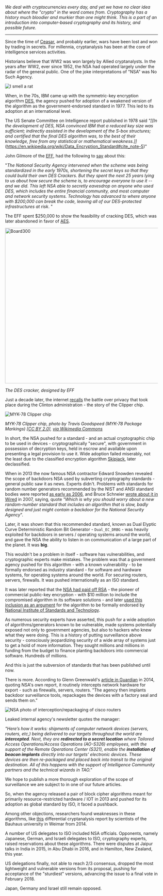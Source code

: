 _We deal with cryptocurrencies every day, and yet we have no clear idea about where the "crypto" in the word comes from. Cryptography has a history much bloodier and murkier than one might think. This is a part of an introduction into computer-based cryptography and its history, and possible future._

---

Since the time of [Ceasar](http://practicalcryptography.com/ciphers/caesar-cipher/), and probably earlier, wars have been lost and won by trading in secrets. For millennia, cryptanalysis has been at the core of intelligence services activities.

Historians believe that WW2 was won largely by Allied cryptanalysts. In the years after WW2, ever since 1952, the NSA had operated largely under the radar of the general public. One of the joke interpretations of "NSA" was No Such Agency.

![I smell a rat](https://bitfalls.com/wp-content/uploads/2017/10/01-1.jpg)

When, in the 70s, IBM came up with the symmetric-key encryption algorithm [DES](https://en.wikipedia.org/wiki/Data_Encryption_Standard), the agency pushed for adoption of a weakened version of the algorithm as the government-endorsed standard in 1977. This led to its adoption at an international level.

The US Senate Committee on Intelligence report published in 1978 said *"[[In the development of DES, NSA convinced IBM that a reduced key size was sufficient; indirectly assisted in the development of the S-box structures; and certified that the final DES algorithm was, to the best of their knowledge, free from any statistical or mathematical weakness.\]]*(https://en.wikipedia.org/wiki/Data_Encryption_Standard#cite_note-5)" 

 John Gilmore of the [EFF](https://www.eff.org), had the following to [say](http://www.toad.com/gnu/) about this:

"*The National Security Agency intervened when the scheme was being standardized in the early 1970s, shortening the secret keys so that they could build their own DES Crackers. But they spent the next 25 years lying to us about how secure the scheme is, to encourage everyone to use it -- and we did. This left NSA able to secretly eavesdrop on anyone who used DES, which includes the entire financial community, and most computer and network security systems. Technology has advanced to where anyone with $200,000 can break the code, leaving all of our DES-protected infrastructures at risk*. "

The EFF spent $250,000 to show the feasibility of cracking DES, which was later abandoned in favor of [AES](https://en.wikipedia.org/wiki/Advanced_Encryption_Standard).

<a title="By The original uploader was Matt Crypto at English Wikipedia Later versions were uploaded by Ed g2s at en.wikipedia. [GFDL (http://www.gnu.org/copyleft/fdl.html) or CC BY 3.0 us (http://creativecommons.org/licenses/by/3.0/us/deed.en)], via Wikimedia Commons" href="https://commons.wikimedia.org/wiki/File%3ABoard300.jpg"><img width="512" alt="Board300" src="https://upload.wikimedia.org/wikipedia/commons/thumb/b/bd/Board300.jpg/512px-Board300.jpg"/></a>

_The DES cracker, designed by EFF_

Just a decade later, the internet [recalls](http://www.nytimes.com/1994/06/12/magazine/battle-of-the-clipper-chip.html) the battle over privacy that took place during the Clinton administration - the story of the Clipper chip.

![MYK-78 Clipper chip](https://bitfalls.com/wp-content/uploads/2017/10/03-1.jpg)

_MYK-78 Clipper chip, photo by Travis Goodspeed (MYK-78 Package Markings) [<a href="http://creativecommons.org/licenses/by/2.0">CC BY 2.0</a>], <a href="https://commons.wikimedia.org/wiki/File%3AMYK-78_Clipper_chip_markings.jpg">via Wikimedia Commons</a>_

In short, the NSA pushed for a standard - and an actual cryptographic chip to be used in devices - cryptographically "secure", with government in possession of decryption keys, held in escrow and available upon presenting a legal provision to use it.
Wide adoption failed miserably, not the least due to the classified encryption algorithm [Skipjack](https://en.wikipedia.org/wiki/Skipjack_(cipher)), later declassified.

When in 2013 the now famous NSA contractor Edward Snowden revealed the scope of backdoors NSA used by subverting cryptography standards - general public saw it as news. Experts didn't. Problems with standards for random number generators recommended by the NIST and ANSI standard bodies were reported [as early as 2006](https://eprint.iacr.org/2006/190), and Bruce Schneier [wrote about it in Wired](https://www.wired.com/2007/11/securitymatters-1115/) in 2007, saying, quote *"Which is why you should worry about a new random-number standard that includes an algorithm that is slow, badly designed and just might contain a backdoor for the National Security Agency*". 

Later, it was shown that this recommended standard, known as Dual Elyptic Curve Deterministic Random Bit Generator - `Dual_EC_DRBG` - was heavily exploited for backdoors in servers / operating systems around the world, and gave the NSA the ability to listen in on communication of a large part of the planet. It was **big**.

This wouldn't be a problem in itself - software has vulnerabilities, and cryptographic experts make mistakes. The problem was that a government agency pushed for this algorithm - with a known vulnerability - to be formally endorsed as industry standard - for software and hardware systems, for operating systems around the world. For securing routers, servers, firewalls. It was pushed internationally as an ISO standard.

It was later reported that the [NSA had paid off RSA](http://www.reuters.com/article/us-usa-security-nsa-rsa/exclusive-nsa-infiltrated-rsa-security-more-deeply-than-thought-study-idUSBREA2U0TY20140331) - the pioneer of commercial public-key encryption - with $10 million to include the compromised algorithm in its software solutions - and later [used this inclusion as an argument](https://en.wikipedia.org/wiki/RSA_Security#Alleged_NSA_Dual_EC_DRBG_backdoor) for the algorithm to be formally endorsed by [National Institute of Standards and Technology](https://en.wikipedia.org/wiki/National_Institute_of_Standards_and_Technology).

As numerous security experts have asserted, this push for a wide adoption of algorithms/generators known to be vulnerable, made systems potentially exposed not only to government agencies, but also to hackers who knew what they were doing. This is a history of putting surveillance above security - consciously jeopardizing security of a wide array of systems just to get a hold of more information. They sought millions and millions in funding from the budget to finance planting backdoors into commercial software. Hundreds of millions.

And this is just the subversion of standards that has been published until now.

There is more. According to Glenn Greenwald's [article in Guardian](https://www.theguardian.com/books/2014/may/12/glenn-greenwald-nsa-tampers-us-internet-routers-snowden) in 2014, quoting NSA's own report, it routinely intercepts network hardware for export - such as firewalls, servers, routers. "The agency then implants backdoor surveillance tools, repackages the devices with a factory seal and sends them on."

![NSA photo of interception/repackaging of cisco routers](https://bitfalls.com/wp-content/uploads/2017/10/04.jpg)

Leaked internal agency's newsletter quotes the manager: 

*"Here’s how it works: shipments of computer network devices (servers, routers, etc,) being delivered to our targets throughout the world are **intercepted**. Next, they are **redirected to a secret location** where Tailored Access Operations/Access Operations (AO-S326) employees, with the support of the Remote Operations Center (S321), enable the **installation of beacon implants** directly into our targets’ electronic devices. These devices are then re-packaged and placed back into transit to the original destination. All of this happens with the support of Intelligence Community partners and the technical wizards in TAO."*

We hope to publish a more thorough exploration of the scope of surveillance we are subject to in one of our future articles.

So, when the agency released a pair of block cipher algorithms meant for primarily resource-restricted hardware / IOT in 2013 and pushed for its adoption as global standard by ISO, it faced a pushback. 

Among other objections, researchers found weaknesses in these algorithms, like [this](https://www.iacr.org/workshops/fse2014/slides-09_1.pdf) differential cryptanalysis report by scientists of the Bauhaus university in Weimar from 2014.

A number of US delegates to ISO included NSA officials. Opponents, namely Japanese, German, and Israeli delegates to ISO, cryptography experts, raised reservations about these algorithms. There were disputes at Jaipur talks in India in 2015, in Abu Dhabi in 2016, and in Hamilton, New Zealand, this year. 

US delegations finally, not able to reach 2/3 consensus, dropped the most lightweight and vulnerable versions from its proposal, pushing for acceptance of the "sturdiest" versions, advancing the issue to a final vote in February 2018.

Japan, Germany and Israel still remain opposed.

